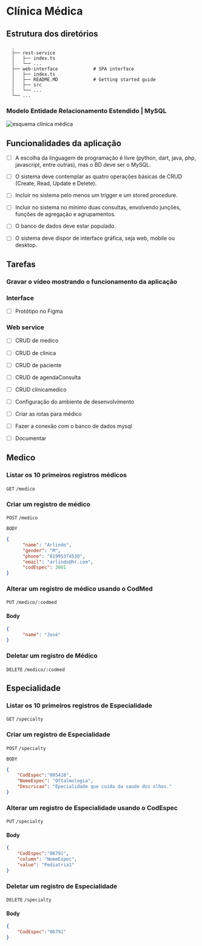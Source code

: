 # Clínica Médica

## Estrutura dos diretórios

      .
      ├── rest-service
      │   ├── index.ts
      │   └── ...    
      ├── web-interface             # SPA interface
      │   ├── index.ts
      │   ├── README.MD             # Getting started guide
      │   ├── src             
      │   └── ...                 
      └── ...


### Modelo Entidade Relacionamento Estendido | MySQL
![esquema clínica médica](https://raw.githubusercontent.com/jsvitor/iaad-bsi-ufrpe/main/semana%2005-06/clinica_medica_diagram.png)


## Funcionalidades da aplicação
- [ ] A escolha da linguagem de programação é livre (python, dart, java, php, javascript, entre outras), mas o BD deve ser o MySQL.

- [ ] O sistema deve contemplar as quatro operações básicas de CRUD (Create, Read, Update e Delete).

- [ ] Incluir no sistema pelo menos um trigger e um stored procedure. 

- [ ] Incluir no sistema no mínimo duas consultas, envolvendo junções, funções de agregação e agrupamentos. 

- [ ] O banco de dados deve estar populado.

- [ ] O sistema deve dispor de interface gráfica, seja web, mobile ou desktop.


## Tarefas

### Gravar o vídeo mostrando o funcionamento da aplicação

### Interface
- [ ] Protótipo no Figma

### Web service
- [ ] CRUD de medico
- [ ] CRUD de clinica
- [ ] CRUD de paciente
- [ ] CRUD de agendaConsulta
- [ ] CRUD clinicamedico

- [ ] Configuração do ambiente de desenvolvimento
- [ ] Criar as rotas para médico
- [ ] Fazer a conexão com o banco de dados mysql
- [ ] Documentar


## Medico

### Listar os 10 primeiros registros médicos

````GET```` ``/medico``


### Criar um registro de médico

```POST``` ``/medico``

``BODY``

````json
{
      "name": "Arlindo",
      "gender": "M",
      "phone": "81995374530",
      "email": "arlindo@hr.com",
      "codEspec": 3001
}
````


### Alterar um registro de médico usando o CodMed

```PUT``` ``/medico/:codmed``

#### Body

```json
{
      "name": "José"
}
```


### Deletar um registro de Médico

```DELETE``` ```/medico/:codmed```

## Especialidade

### Listar os 10 primeiros registros  de Especialidade

````GET```` ``/specialty``


### Criar um registro de Especialidade

```POST``` ``/specialty``

``BODY``

````json
{
	"CodEspec":"005410",
	"NomeEspec": "Oftalmologia",
	"Descricao": "Epecialidade que cuida da saude dos olhos."
}
````


### Alterar um registro de Especialidade usando o CodEspec

```PUT``` ``/specialty``

#### Body

```json
{
	"CodEspec":"06791",
	"column": "NomeEspec",
	"value": "Pediatria1"
}
```


### Deletar um registro de Especialidade

```DELETE``` ```/specialty```

#### Body

```json
{
	"CodEspec":"06791"
}
```


### 

## 

